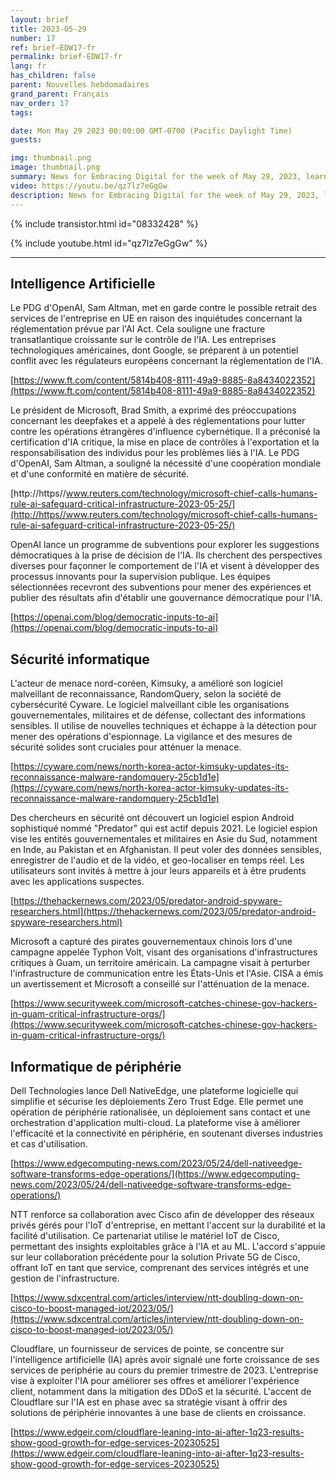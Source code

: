 ```yaml
---
layout: brief
title: 2023-05-29
number: 17
ref: brief-EDW17-fr
permalink: brief-EDW17-fr
lang: fr
has_children: false
parent: Nouvelles hebdomadaires
grand_parent: Français
nav_order: 17
tags:

date: Mon May 29 2023 00:00:00 GMT-0700 (Pacific Daylight Time)
guests:

img: thumbnail.png
image: thumbnail.png
summary: News for Embracing Digital for the week of May 29, 2023, learn about more regulations for AI, increased nation-state cyber attacks, and edge computing investments.
video: https://youtu.be/qz7lz7eGgGw
description: News for Embracing Digital for the week of May 29, 2023, learn about more regulations for AI, increased nation-state cyber attacks, and edge computing investments.
---
```


{% include transistor.html id="08332428" %}



{% include youtube.html id="qz7lz7eGgGw" %}

---

## Intelligence Artificielle

Le PDG d'OpenAI, Sam Altman, met en garde contre le possible retrait des services de l'entreprise en UE en raison des inquiétudes concernant la réglementation prévue par l'AI Act. Cela souligne une fracture transatlantique croissante sur le contrôle de l'IA. Les entreprises technologiques américaines, dont Google, se préparent à un potentiel conflit avec les régulateurs européens concernant la réglementation de l'IA.

[https://www.ft.com/content/5814b408-8111-49a9-8885-8a8434022352](https://www.ft.com/content/5814b408-8111-49a9-8885-8a8434022352)

Le président de Microsoft, Brad Smith, a exprimé des préoccupations concernant les deepfakes et a appelé à des réglementations pour lutter contre les opérations étrangères d'influence cybernétique. Il a préconisé la certification d'IA critique, la mise en place de contrôles à l'exportation et la responsabilisation des individus pour les problèmes liés à l'IA. Le PDG d'OpenAI, Sam Altman, a souligné la nécessité d'une coopération mondiale et d'une conformité en matière de sécurité.

[http://https//www.reuters.com/technology/microsoft-chief-calls-humans-rule-ai-safeguard-critical-infrastructure-2023-05-25/](http://https//www.reuters.com/technology/microsoft-chief-calls-humans-rule-ai-safeguard-critical-infrastructure-2023-05-25/)

OpenAI lance un programme de subventions pour explorer les suggestions démocratiques à la prise de décision de l'IA. Ils cherchent des perspectives diverses pour façonner le comportement de l'IA et visent à développer des processus innovants pour la supervision publique. Les équipes sélectionnées recevront des subventions pour mener des expériences et publier des résultats afin d'établir une gouvernance démocratique pour l'IA.

[https://openai.com/blog/democratic-inputs-to-ai](https://openai.com/blog/democratic-inputs-to-ai)

## Sécurité informatique

L'acteur de menace nord-coréen, Kimsuky, a amélioré son logiciel malveillant de reconnaissance, RandomQuery, selon la société de cybersécurité Cyware. Le logiciel malveillant cible les organisations gouvernementales, militaires et de défense, collectant des informations sensibles. Il utilise de nouvelles techniques et échappe à la détection pour mener des opérations d'espionnage. La vigilance et des mesures de sécurité solides sont cruciales pour atténuer la menace.

[https://cyware.com/news/north-korea-actor-kimsuky-updates-its-reconnaissance-malware-randomquery-25cb1d1e](https://cyware.com/news/north-korea-actor-kimsuky-updates-its-reconnaissance-malware-randomquery-25cb1d1e)

Des chercheurs en sécurité ont découvert un logiciel espion Android sophistiqué nommé "Predator" qui est actif depuis 2021. Le logiciel espion vise les entités gouvernementales et militaires en Asie du Sud, notamment en Inde, au Pakistan et en Afghanistan. Il peut voler des données sensibles, enregistrer de l'audio et de la vidéo, et geo-localiser en temps réel. Les utilisateurs sont invités à mettre à jour leurs appareils et à être prudents avec les applications suspectes.

[https://thehackernews.com/2023/05/predator-android-spyware-researchers.html](https://thehackernews.com/2023/05/predator-android-spyware-researchers.html)

Microsoft a capturé des pirates gouvernementaux chinois lors d'une campagne appelée Typhon Volt, visant des organisations d'infrastructures critiques à Guam, un territoire américain. La campagne visait à perturber l'infrastructure de communication entre les États-Unis et l'Asie. CISA a émis un avertissement et Microsoft a conseillé sur l'atténuation de la menace.

[https://www.securityweek.com/microsoft-catches-chinese-gov-hackers-in-guam-critical-infrastructure-orgs/](https://www.securityweek.com/microsoft-catches-chinese-gov-hackers-in-guam-critical-infrastructure-orgs/)

## Informatique de périphérie

Dell Technologies lance Dell NativeEdge, une plateforme logicielle qui simplifie et sécurise les déploiements Zero Trust Edge. Elle permet une opération de périphérie rationalisée, un déploiement sans contact et une orchestration d'application multi-cloud. La plateforme vise à améliorer l'efficacité et la connectivité en périphérie, en soutenant diverses industries et cas d'utilisation.

[https://www.edgecomputing-news.com/2023/05/24/dell-nativeedge-software-transforms-edge-operations/](https://www.edgecomputing-news.com/2023/05/24/dell-nativeedge-software-transforms-edge-operations/)

NTT renforce sa collaboration avec Cisco afin de développer des réseaux privés gérés pour l'IoT d'entreprise, en mettant l'accent sur la durabilité et la facilité d'utilisation. Ce partenariat utilise le matériel IoT de Cisco, permettant des insights exploitables grâce à l'IA et au ML. L'accord s'appuie sur leur collaboration précédente pour la solution Private 5G de Cisco, offrant IoT en tant que service, comprenant des services intégrés et une gestion de l'infrastructure.

[https://www.sdxcentral.com/articles/interview/ntt-doubling-down-on-cisco-to-boost-managed-iot/2023/05/](https://www.sdxcentral.com/articles/interview/ntt-doubling-down-on-cisco-to-boost-managed-iot/2023/05/)

Cloudflare, un fournisseur de services de pointe, se concentre sur l'intelligence artificielle (IA) après avoir signalé une forte croissance de ses services de periphérie au cours du premier trimestre de 2023. L'entreprise vise à exploiter l'IA pour améliorer ses offres et améliorer l'expérience client, notamment dans la mitigation des DDoS et la sécurité. L'accent de Cloudflare sur l'IA est en phase avec sa stratégie visant à offrir des solutions de périphérie innovantes à une base de clients en croissance.

[https://www.edgeir.com/cloudflare-leaning-into-ai-after-1q23-results-show-good-growth-for-edge-services-20230525](https://www.edgeir.com/cloudflare-leaning-into-ai-after-1q23-results-show-good-growth-for-edge-services-20230525)

